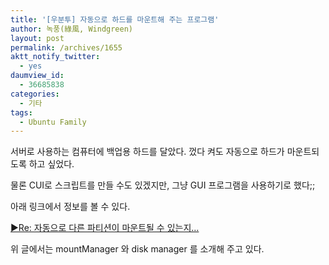 ```yaml
---
title: '[우분투] 자동으로 하드를 마운트해 주는 프로그램'
author: 녹풍(綠風, Windgreen)
layout: post
permalink: /archives/1655
aktt_notify_twitter:
  - yes
daumview_id:
  - 36685838
categories:
  - 기타
tags:
  - Ubuntu Family
---
```

서버로 사용하는 컴퓨터에 백업용 하드를 달았다. 껐다 켜도 자동으로 하드가 마운트되도록 하고 싶었다.

물론 CUI로 스크립트를 만들 수도 있겠지만, 그냥 GUI 프로그램을 사용하기로 했다;;

아래 링크에서 정보를 볼 수 있다.

[▶Re: 자동으로 다른 파티션이 마운트될 수 있는지&#8230;][1]

위 글에서는 mountManager 와 disk manager 를 소개해 주고 있다.

&nbsp;

 [1]: http://www.ubuntu.or.kr/viewtopic.php?p=12619#p12619